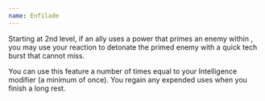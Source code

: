 ```yaml
---
name: Enfilade
---
```

Starting at 2nd level, if an ally uses a power that primes an enemy within <me-distance length="30" />, you may use your reaction to detonate the primed enemy with a
quick tech burst that cannot miss.

You can use this feature a number of times equal to your Intelligence modifier (a minimum of once). You regain any
expended uses when you finish a long rest.
